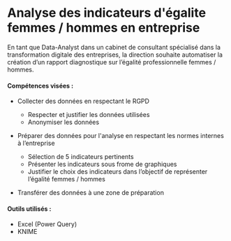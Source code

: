 # Analyse des indicateurs d'égalite femmes / hommes en entreprise

En tant que Data-Analyst dans un cabinet de consultant spécialisé dans la transformation digitale des entreprises, la direction souhaite automatiser la création d’un rapport diagnostique sur l’égalité professionnelle femmes / hommes.

#### Compétences visées :

- Collecter des données en respectant le RGPD
  - Respecter et justifier les données utilisées
  - Anonymiser les données
  
- Préparer des données pour l'analyse en respectant les normes internes à l’entreprise
  - Sélection de 5 indicateurs pertinents
  - Présenter les indicateurs sous frome de graphiques
  - Justifier le choix des indicateurs dans l’objectif de représenter l’égalité femmes / hommes
- Transférer des données à une zone de préparation

#### Outils utilisés :

- Excel (Power Query)
- KNIME
